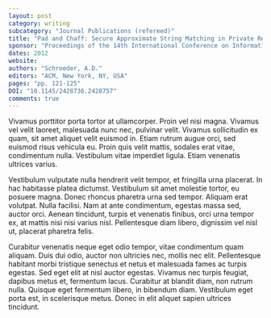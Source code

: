 ```yaml
---
layout: post
category: writing
subcategory: "Journal Publications (refereed)"
title: "Pad and Chaff: Secure Approximate String Matching in Private Record Linkage"
sponsor: "Proceedings of the 14th International Conference on Information Integration and Web-based Applications and Services (iiWAS '12)"
dates: 2012
website:
authors: "Schroeder, A.D."
editors: "ACM, New York, NY, USA"
pages: "pp. 121-125"
DOI: "10.1145/2428736.2428757"
comments: true
---
```


Vivamus porttitor porta tortor at ullamcorper. Proin vel nisi magna. Vivamus vel velit laoreet, malesuada nunc nec, pulvinar velit. Vivamus sollicitudin ex quam, sit amet aliquet velit euismod in. Etiam rutrum augue orci, sed euismod risus vehicula eu. Proin quis velit mattis, sodales erat vitae, condimentum nulla. Vestibulum vitae imperdiet ligula. Etiam venenatis ultrices varius.

Vestibulum vulputate nulla hendrerit velit tempor, et fringilla urna placerat. In hac habitasse platea dictumst. Vestibulum sit amet molestie tortor, eu posuere magna. Donec rhoncus pharetra urna sed tempor. Aliquam erat volutpat. Nulla facilisi. Nam at ante condimentum, egestas massa sed, auctor orci. Aenean tincidunt, turpis et venenatis finibus, orci urna tempor ex, at mattis nisi nisi varius nisl. Pellentesque diam libero, dignissim vel nisl ut, placerat pharetra felis.

Curabitur venenatis neque eget odio tempor, vitae condimentum quam aliquam. Duis dui odio, auctor non ultricies nec, mollis nec elit. Pellentesque habitant morbi tristique senectus et netus et malesuada fames ac turpis egestas. Sed eget elit at nisl auctor egestas. Vivamus nec turpis feugiat, dapibus metus et, fermentum lacus. Curabitur at blandit diam, non rutrum nulla. Quisque eget fermentum libero, in bibendum diam. Vestibulum eget porta est, in scelerisque metus. Donec in elit aliquet sapien ultrices tincidunt.
